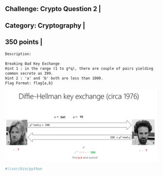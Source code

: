 Challenge: Crypto Question 2 |
----------------------------------------
Category: Cryptography |
----------------------------------------
350 points |
----------------------------------------


```
Description:

Breaking Bad Key Exchange
Hint 1 : in the range (1 to g*q), there are couple of pairs yielding common secrete as 399.
Hint 2 : 'a' and 'b' both are less than 1000.
Flag Format: flag{a,b}
```

<img src="./cryptopuzzle2.png">

```python
#!/usr/bin/python


```
